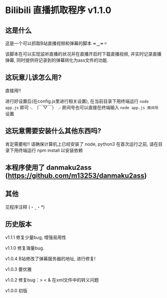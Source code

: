 # Bilibili 直播抓取程序 v1.1.0

##  这是什么

这是一个可以抓取B站直播视频和弹幕的脚本 ≖‿≖✧

该脚本在可以实现监听直播的状况并在直播开启时下载直播视频, 并实时记录直播弹幕, 同时提供将记录到的弹幕转化为ass文件的功能.

##  这玩意儿该怎么用?
    
直接用!!

进行好设置后(在config.js里进行相关设置), 在当前目录下用终端运行 `node app.js` 即可 ╮（￣▽￣）╭ 
房间号也可以直接在终端输入 `node app.js 房间号` 设置

##  这玩意需要安装什么其他东西吗?

肯定需要啦!!
请确保计算机上已经安装了 node, python3
在首次运行之前, 请在目录下用终端运行 npm install 以安装依赖


##  本程序使用了 danmaku2ass (https://github.com/m13253/danmaku2ass) 


##  其他

见程序注释 (・ˍ・*)

##  历史版本

v1.1.1
修复少量bug, 增强易用性

v1.1.0
修复海量bug.

v1.0.4
B站修改了弹幕服务器的地址, 进行修复!

v1.0.3
要优雅

v1.0.2
修复bug：> < & 在xml文件中的转义问题

v1.0.0
初版